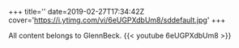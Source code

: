+++
title=''
date=2019-02-27T17:34:42Z
cover='https://i.ytimg.com/vi/6eUGPXdbUm8/sddefault.jpg'
+++

All content belongs to GlennBeck.
{{< youtube 6eUGPXdbUm8 >}}
